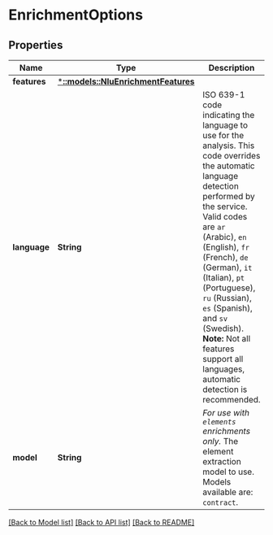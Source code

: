 # EnrichmentOptions

## Properties
Name | Type | Description | Notes
------------ | ------------- | ------------- | -------------
**features** | [***::models::NluEnrichmentFeatures**](NluEnrichmentFeatures.md) |  | [optional] 
**language** | **String** | ISO 639-1 code indicating the language to use for the analysis. This code overrides the automatic language detection performed by the service. Valid codes are `ar` (Arabic), `en` (English), `fr` (French), `de` (German), `it` (Italian), `pt` (Portuguese), `ru` (Russian), `es` (Spanish), and `sv` (Swedish). **Note:** Not all features support all languages, automatic detection is recommended. | [optional] 
**model** | **String** | *For use with `elements` enrichments only.* The element extraction model to use. Models available are: `contract`. | [optional] 

[[Back to Model list]](../README.md#documentation-for-models) [[Back to API list]](../README.md#documentation-for-api-endpoints) [[Back to README]](../README.md)


